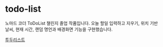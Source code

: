 # todo-list
노마드 코더 ToDoList 챌린지 졸업 작품입니다.
오늘 할일 입력하고 지우기, 위치 기반 날씨, 현재 시간, 랜덤 명언과 배경화면 기능을 구현했습니다.  

[투두리스트](https://ittnw39.github.io/todo-list/)

